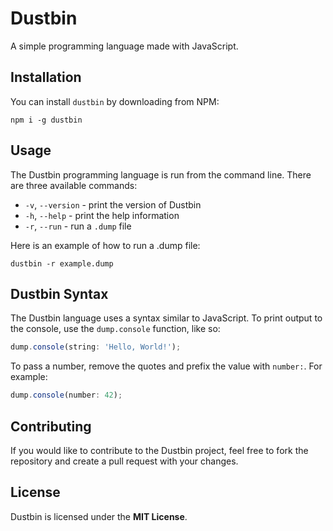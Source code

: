 # Dustbin

A simple programming language made with JavaScript.

## Installation

You can install `dustbin` by downloading from NPM:

```shell
npm i -g dustbin
```

## Usage

The Dustbin programming language is run from the command line. There are three available commands:

- `-v`, `--version` - print the version of Dustbin
- `-h`, `--help` - print the help information
- `-r`, `--run` - run a `.dump` file

Here is an example of how to run a .dump file:

```shell
dustbin -r example.dump

```

## Dustbin Syntax

The Dustbin language uses a syntax similar to JavaScript. To print output to the console, use the `dump.console` function, like so:

```javascript
dump.console(string: 'Hello, World!');
```

To pass a number, remove the quotes and prefix the value with `number:`. For example:

```javascript
dump.console(number: 42);
```

## Contributing

If you would like to contribute to the Dustbin project, feel free to fork the repository and create a pull request with your changes.

## License

Dustbin is licensed under the <b>MIT License</b>.
